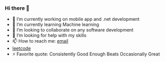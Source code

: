 ### Hi there 👋


- 🔭 I’m currently working on mobile app and .net development
- 🌱 I’m currently learning Machine learning
- 👯 I’m looking to collaborate on any software development
- 🤔 I’m looking for help with my skills 
- 📫 How to reach me: [email](mailto:semir2578@gmail.com)
- [leetcode](https://leetcode.com/sam348/)
- ⚡ Favorite quote: Consistently Good Enough Beats Occasionally Great
